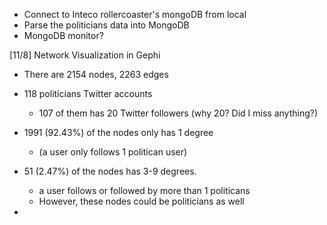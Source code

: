* Connect to Inteco rollercoaster's mongoDB from local
* Parse the politicians data into MongoDB
* MongoDB monitor?


[11/8]
Network Visualization in Gephi
* There are 2154 nodes, 2263 edges
* 118 politicians Twitter accounts
	- 107 of them has 20 Twitter followers (why 20? Did I miss anything?)

* 1991 (92.43%) of the nodes only has 1 degree 
	- (a user only follows 1 politican user)
* 51 (2.47%) of the nodes has 3-9 degrees. 
	- a user follows or followed by more than 1 politicans
	- However, these nodes could be politicians as well
* 
